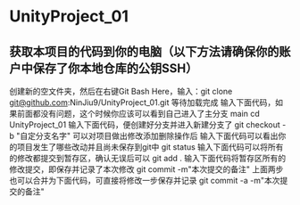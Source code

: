 # UnityProject_01
## 获取本项目的代码到你的电脑（以下方法请确保你的账户中保存了你本地仓库的公钥SSH）
创建新的空文件夹，然后在右键Git Bash Here，输入：git clone git@github.com:NinJiu9/UnityProject_01.git 等待加载完成
输入下面代码，如果前面都没有问题，这个时候你应该可以看到自己进入了主分支 main 
    cd UnityProject_01
输入下面代码，便创建好分支并进入新建分支了
    git checkout -b "自定分支名字"
可以对项目做出修改添加删除操作后
输入下面代码可以看出你的项目发生了哪些改动并且尚未保存到git中
    git status
输入下面代码可以将所有的修改都提交到暂存区，确认无误后可以
    git add .
输入下面代码将暂存区所有的修改提交，即保存并记录了本次修改
    git commit -m"本次提交的备注"
上面两步也可以合并为下面代码，可直接将修改一步保存并记录
    git commit -a -m"本次提交的备注"
